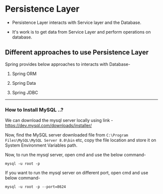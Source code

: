 # Persistence Layer

- Persistence Layer interacts with Service layer and the Database.

- It's work is to get data from Service Layer and perform operations on database.

## Different approaches to use Persistence Layer

Spring provides below approaches to interacts with Database-

1. Spring ORM

2. Spring Data

3. Spring JDBC

-----------------------------------------------------------

### How to Install MySQL ..?

We can download the mysql server locally using link - https://dev.mysql.com/downloads/installer/

Now, find the MySQL server downloaded file from `C:\Program Files\MySQL\MySQL Server 8.0\bin` etc, copy the file location and store it on System Environment Variables path.

Now, to run the mysql server, open cmd and use the below command-

```
mysql -u root -p
```

If you want to run the mysql server on different port, open cmd and use below command-

```
mysql -u root -p --port=8624
```